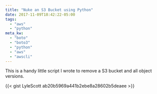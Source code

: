 ```yaml
---
title: "Nuke an S3 Bucket using Python"
date: 2017-11-09T18:42:22-05:00
tags:
  - "aws"
  - "python"
meta_kw:
  - "boto"
  - "boto3"
  - "python"
  - "aws"
  - "awscli"
---
```


This is a handy little script I wrote to remove a S3 bucket and all object versions.

{{< gist LyleScott ab20b5969a441b2ebe8a28602b5deaee >}}

